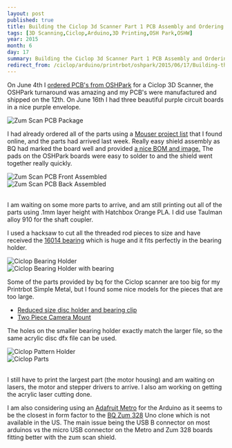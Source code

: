 ```yaml
---
layout: post
published: true
title: Building the Ciclop 3d Scanner Part 1 PCB Assembly and Ordering Parts
tags: [3D Scanning,Ciclop,Arduino,3D Printing,OSH Park,OSHW]
year: 2015
month: 6
day: 17
summary: Building the Ciclop 3d Scanner Part 1 PCB Assembly and Ordering Parts
redirect_from: /ciclop/arduino/printrbot/oshpark/2015/06/17/Building-the-Ciclop-3d-Scanner-Part-1-PCB-Assembly-and-Ordering-Parts/
---
```


On June 4th I [ordered PCB's from OSHPark](//garthvh.com/oshpark/ciclop/2015/06/05/Order-a-PCB-and-build-your-own-Zum-Scan-Shield-using-OSHPark/) for a Ciclop 3D Scanner, the OSHPark turnaround was amazing and my PCB's were manufactured and shipped on the 12th.  On June 16th I had three beautiful purple circuit boards in a nice purple envelope.

<img alt="Zum Scan PCB Package" src="//garthvh.com/assets/img/ciclop/zum_scan_1.jpg" class="img-fluid" />

I had already ordered all of the parts using a [Mouser project list](https://www.mouser.com/ProjectManager/ProjectDetail.aspx?AccessID=6952239cf8) that I found online, and the parts had arrived last week.  Really easy shield assembly as BQ had marked the board well and provided [a nice BOM and image.](http://diwo.bq.com/en/zum-scan-released-2/) The pads on the OSHPark boards were easy to solder to and the shield went together really quickly.

<div class="row">
  <div class="col-md-6">
    <img alt="Zum Scan PCB Front Assembled" src="//garthvh.com/assets/img/ciclop/zum_scan_2.jpg" class="img-fluid" />
  </div>
  <div class="col-md-6">
    <img alt="Zum Scan PCB Back Assembled" src="//garthvh.com/assets/img/ciclop/zum_scan_3.jpg" class="img-fluid" />
  </div>
</div>

<br/>

I am waiting on some more parts to arrive, and am still printing out all of the parts using .1mm layer height with Hatchbox Orange PLA.  I did use Taulman alloy 910 for the shaft coupler.

I used a hacksaw to cut all the threaded rod pieces to size and have received the [16014 bearing](http://www.amazon.com/gp/product/B007HRXJ7A) which is huge and it fits perfectly in the bearing holder.

<div class="row">
  <div class="col-md-6">
    <img alt="Ciclop Bearing Holder" src="//garthvh.com/assets/img/ciclop/ciclop_bearing_holder.jpg" class="img-fluid" />
  </div>
  <div class="col-md-6">
    <img alt="Ciclop Bearing Holder with bearing" src="//garthvh.com/assets/img/ciclop/Ciclop_Bearing.jpg" class="img-fluid" />
  </div>
</div>

Some of the parts provided by bq for the Ciclop scanner are too big for my Printrbot Simple Metal, but I found some nice models for the pieces that are too large.

+ [Reduced size disc holder and bearing clip](http://www.thingiverse.com/thing:736815)
+ [Two Piece Camera Mount](http://www.thingiverse.com/thing:818433)

The holes on the smaller bearing holder exactly match the larger file, so the same acrylic disc dfx file can be used.

<div class="row">
  <div class="col-md-6">
    <img alt="Ciclop Pattern Holder" src="//garthvh.com/assets/img/ciclop/ciclop_pattern_holder.jpg" class="img-fluid" />
  </div>
  <div class="col-md-6">
    <img alt="Ciclop Parts" src="//garthvh.com/assets/img/ciclop/ciclop_parts_1.jpg" class="img-fluid" />
  </div>
</div>
<br/>

I still have to print the largest part (the motor housing) and am waiting on lasers, the motor and stepper drivers to arrive.  I also am working on getting the acrylic laser cutting done.

I am also considering using an [Adafruit Metro](https://www.adafruit.com/products/2488) for the Arduino as it seems to be the closest in form factor to the [BQ Zum 328](http://www.bq.com/gb/placa-zum-bt) Uno clone which is not available in the US. The main issue being the USB B connector on most arduinos vs the micro USB connector on the Metro and Zum 328 boards fitting better with the zum scan shield.
